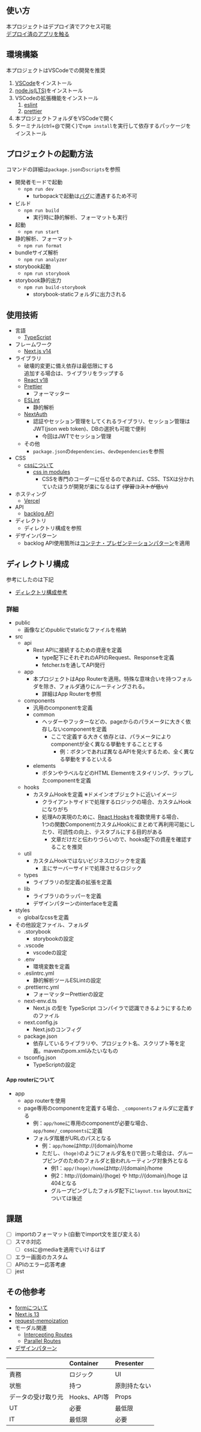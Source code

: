 
## 使い方

本プロジェクトはデプロイ済でアクセス可能  
[デプロイ済のアプリを触る](https://nextjs-application-coral.vercel.app/home)


## 環境構築

本プロジェクトはVSCodeでの開発を推奨

1. [VSCode](https://code.visualstudio.com/)をインストール
2. [node.js(LTS)](https://nodejs.org/en)をインストール
3. VSCodeの拡張機能をインストール
   1. [eslint](https://marketplace.visualstudio.com/items?itemName=dbaeumer.vscode-eslint)
   2. [prettier](https://marketplace.visualstudio.com/items?itemName=esbenp.prettier-vscode)
4. 本プロジェクトフォルダをVSCodeで開く
5. ターミナル(ctrl+@で開く)で`npm install`を実行して依存するパッケージをインストール


## プロジェクトの起動方法

コマンドの詳細は`package.json`の`scripts`を参照

- 開発者モードで起動
  - `npm run dev`
    - turbopackで起動は[バグ](https://github.com/vercel/turbo/issues/4979)に遭遇するため不可
- ビルド
  - `npm run build`
    - 実行時に静的解析、フォーマットも実行  
- 起動
  - `npm run start`
- 静的解析、フォーマット
  - `npm run format`
- bundleサイズ解析
  - `npm run analyzer`
- storybook起動
  - `npm run storybook`
- storybook静的出力
  - `npm run build-storybook`
    - storybook-staticフォルダに出力される


## 使用技術

- 言語
  - [TypeScript](https://www.typescriptlang.org/)
- フレームワーク
  - [Next.js v14](https://nextjs.org/blog/next-14)
- ライブラリ
  - 破壊的変更に備え依存は最低限にする  
      追加する場合は、ライブラリをラップする
  - [React v18](https://ja.react.dev/)
  - [Prettier](https://prettier.io/)
    - フォーマッター
  - [ESLint](https://eslint.org/)
    - 静的解析
  - [NextAuth](https://next-auth.js.org/)
    - 認証やセッション管理をしてくれるライブラリ、セッション管理はJWT(json web token)、DBの選択も可能で便利
      - 今回はJWTでセッション管理
  - その他
    - `package.json`の`dependencies`、`devDependencies`を参照
- CSS
  - [cssについて](https://nextjs.org/docs/app/building-your-application/styling)
    - [css in modules](https://nextjs.org/docs/app/building-your-application/styling/css-modules)
      - CSSを専門のコーダーに任せるのであれば、CSS、TSXは分かれていたほうが開発が楽になるはず ~~(学習コストが低い)~~
- ホスティング
  - [Vercel](https://vercel.com/)
- API
  - [backlog API](https://developer.nulab.com/ja/docs/backlog/#)
- ディレクトリ
  - ディレクトリ構成を参照
- デザインパターン
  - backlog API使用箇所は[コンテナ・プレゼンテーションパターン](https://zenn.dev/morinokami/books/learning-patterns-1/viewer/presentational-container-pattern)を適用


## ディレクトリ構成

参考にしたのは下記
- [ディレクトリ構成参考](https://zenn.dev/yutabeee/articles/5e32a99a3cab97)

### 詳細

- public
  - 画像などのpublicでstaticなファイルを格納
- src
  - api
    - Rest APIに接続するための資産を定義
      - type配下にそれぞれのAPIのRequest、Responseを定義
      - fetcher.tsを通してAPI発行
  - app
    - 本プロジェクトはApp Routerを適用。特殊な意味合いを持つフォルダを除き、フォルダ通りにルーティングされる。
      - 詳細はApp Routerを参照
  - components
    - 汎用のcomponentを定義
    - common
      - ヘッダーやフッターなどの、pageからのパラメータに大きく依存しないcomponentを定義
        - ここで定義する大きく依存とは、パラメータによりcomponentが全く異なる挙動をすることとする
          - 例：ボタンであれば異なるAPIを発火するため、全く異なる挙動をするといえる
    - elements
      - ボタンやラベルなどのHTML Elementをスタイリング、ラップしたcomponentを定義
  - hooks
    - カスタムHookを定義 ※ドメインオブジェクトに近いイメージ
      - クライアントサイドで処理するロジックの場合、カスタムHookになりがち
      - 処理Aの実現のために、[React Hooks](https://udemy.benesse.co.jp/development/react-hooks.html)を複数使用する場合、  
       1つの関数Component(カスタムHook)にまとめて再利用可能にしたり、可読性の向上、テスタブルにする目的がある
        - 文章だけだと伝わりづらいので、hooks配下の資産を確認することを推奨
  - util
    - カスタムHookではないビジネスロジックを定義
      - 主にサーバーサイドで処理させるロジック
  - types
    - ライブラリの型定義の拡張を定義
  - lib
    - ライブラリのラッパーを定義
    - デザインパターンのinterfaceを定義
- styles
  - globalなcssを定義
- その他設定ファイル、フォルダ
  - .storybook
    - storybookの設定
  - .vscode
    - vscodeの設定
  - .env
    - 環境変数を定義
  - .eslintrc.yml
    - 静的解析ツールESLintの設定
  - .prettierrc.yml
    - フォーマッターPrettierの設定
  - next-env.d.ts
    - Next.js の型を TypeScript コンパイラで認識できるようにするためのファイル
  - next.config.js
    - Next.jsのコンフィグ
  - package.json
    - 依存しているライブラリや、プロジェクト名、スクリプト等を定義。mavenのpom.xmlみたいなもの
  - tsconfig.json
    - TypeScriptの設定

#### App routerについて
  - app
    - app routerを使用
    - page専用のcomponentを定義する場合、`_components`フォルダに定義する
      - 例：`app/home`に専用のcomponentが必要な場合、`app/home/_components`に定義
      - フォルダ階層がURLのパスとなる
        - 例：`app/home`はhttp://{domain}/home
        - ただし、`(hoge)`のようにフォルダ名を()で囲った場合は、グループピングのためのフォルダと扱われルーティング対象外となる
          - 例1：`app/(hoge)/home`はhttp://{domain}/home
          - 例2：http://{domain}/(hoge) や http://{domain}/hoge は404となる
          - グループピングしたフォルダ配下に`layout.tsx` layout.tsxについては後述


## 課題

- [ ] importのフォーマット(自動でimport文を並び変える)
- [ ] スマホ対応
  - [ ] cssに@mediaを適用でいけるはず
- [ ] エラー画面のカスタム
- [ ] APIのエラー応答考慮
- [ ] jest
<!-- - [ ] ビルド時にMiddlewareに対して「not supported in the Edge Runtime」の警告が走る
  - [ ] Middlewareに[jose](https://www.npmjs.com/package/jose)を適用すれば対応可能らしい  あるいはnextjs v13に下げる ~~nextjsのマイナーリリースで対応される気はする~~ -->


## その他参考

- [formについて](https://qiita.com/nuko-suke/items/1393995fd53ecaeb1cbc)
- [Next.js 13](https://reffect.co.jp/react/next-js-13)
- [request-memoization](https://nextjs.org/docs/app/building-your-application/caching#request-memoization)
- モーダル関連
  - [Intercepting Routes](https://nextjs.org/docs/app/building-your-application/routing/intercepting-routes)
  - [Parallel Routes](https://nextjs.org/docs/app/building-your-application/routing/parallel-routes)
- [デザインパターン](https://zenn.dev/ficilcom/articles/app_router_design_pattern)


||Container|Presenter|
|:---|:---|:---|
|責務|ロジック|UI|
|状態|持つ|原則持たない|
|データの受け取り元|Hooks、API等|Props|
|UT|必要|最低限|
|IT|最低限|必要|

